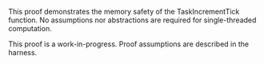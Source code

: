 This proof demonstrates the memory safety of the TaskIncrementTick function.
No assumptions nor abstractions are required for single-threaded computation.

This proof is a work-in-progress.  Proof assumptions are described in
the harness.
